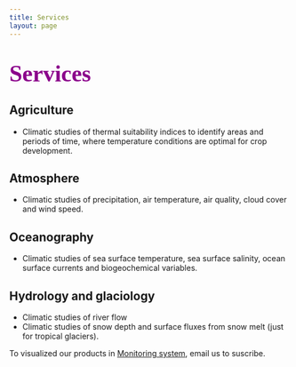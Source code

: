 ```yaml
---
title: Services
layout: page
---
```

<H1 align="left"><span style="font-family:Times New Roman;font-size:150%;color:darkmagenta"><b>Services</b></span> </H1>

<h2>Agriculture</h2>
<ul class="Agriculture">
	<li>Climatic studies of thermal suitability indices to identify areas and periods of time, where temperature conditions are optimal for crop development.</li>	
</ul>

<h2>Atmosphere</h2>
<ul class="Atmosphere">
	<li>Climatic studies of precipitation, air temperature, air quality, cloud cover and wind speed.</li>	
</ul>

<h2>Oceanography</h2>
<ul class="Oceanography">
	<li>Climatic studies of sea surface temperature, sea surface salinity, ocean surface currents and biogeochemical variables.</li>
</ul>  

<h2>Hydrology and glaciology</h2>
<ul class="Hydrology">
	<li>Climatic studies of river flow</li>
	<li>Climatic studies of snow depth and surface fluxes from snow melt (just for tropical glaciers).</li>
</ul>

<p>To visualized our products in <a href="https://vrrp.github.io/login/">Monitoring system</a>, email us to suscribe.</p>

    

